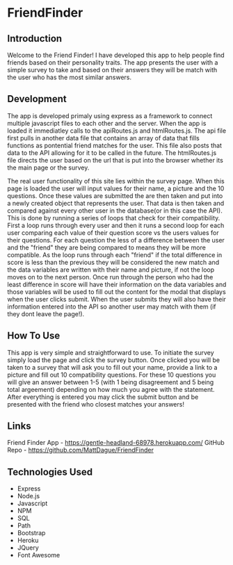 # FriendFinder

Introduction 
---------------------------------------------

Welcome to the Friend Finder! I have developed this app to help people find friends based on their personality traits. The app presents the user with a simple survey to take and based on their answers they will be match with the user who has the most similar answers. 


Development
---------------------------------------------
The app is developed primaly using express as a framework to connect multiple javascript files to each other and the server. When the app is loaded it immediatley calls to the apiRoutes.js and htmlRoutes.js. The api file first pulls in another data file that contains an array of data that fills functions as pontential friend matches for the user. This file also posts that data to the API allowing for it to be called in the future. The htmlRoutes.js file directs the user based on the url that is put into the browser whether its the main page or the survey.

The real user functionality of this site lies within the survey page. When this page is loaded the user will input values for their name, a picture and the 10 questions. Once these values are submitted the are then taken and put into a newly created object that represents the user. That data is then taken and compared against every other user in the database(or in this case the API). This is done by running a series of loops that check for their compatibility. First a loop runs through every user and then it runs a second loop for each user comparing each value of their question score vs the users values for their questions. For each question the less of a difference between the user and the "friend" they are being compared to means they will be more compatible. As the loop runs through each "friend" if the total difference in score is less than the previous they will be considered the new match and the data variables are written with their name and picture, if not the loop moves on to the next person. Once run through the person who had the least difference in score will have their information on the data variables and those variables will be used to fill out the content for the modal that displays when the user clicks submit. When the user submits they will also have their information entered into the API so another user may match with them (if they dont leave the page!).


How To Use
-------------------------------------------

This app is very simple and straightforward to use. To initiate the survey simply load the page and click the survey button. Once clicked you will be taken to a survey that will ask you to fill out your name, provide a link to a picture and fill out 10 compatibility questions. For these 10 questions you will give an answer between 1-5 (with 1 being disagreement and 5 being total argeement) depending on how much you agree with the statement. After everything is entered you may click the submit button and be presented with the friend who closest matches your answers! 

Links
------------------------------------------------
Friend Finder App - https://gentle-headland-68978.herokuapp.com/
GitHub Repo - https://github.com/MattDague/FriendFinder


Technologies Used
----------------------------------------
- Express
- Node.js
- Javascript
- NPM 
- SQL
- Path 
- Bootstrap
- Heroku
- JQuery
- Font Awesome





